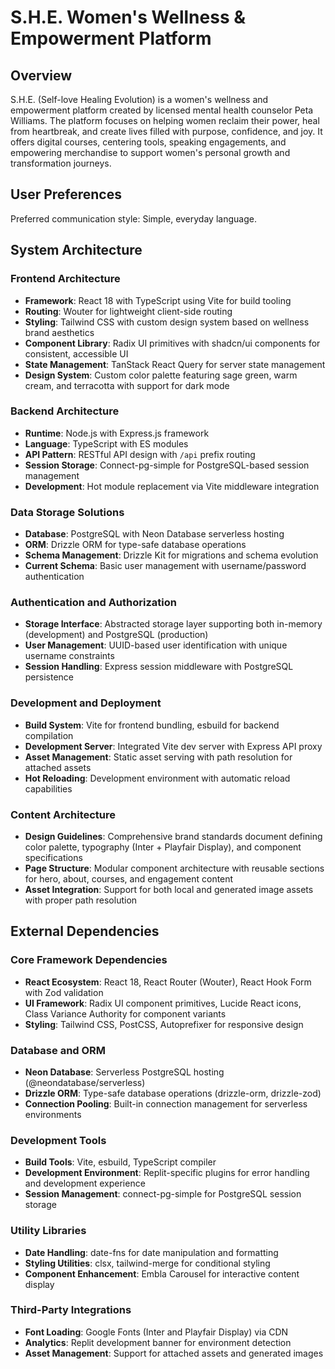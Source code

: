 # S.H.E. Women's Wellness & Empowerment Platform

## Overview

S.H.E. (Self-love Healing Evolution) is a women's wellness and empowerment platform created by licensed mental health counselor Peta Williams. The platform focuses on helping women reclaim their power, heal from heartbreak, and create lives filled with purpose, confidence, and joy. It offers digital courses, centering tools, speaking engagements, and empowering merchandise to support women's personal growth and transformation journeys.

## User Preferences

Preferred communication style: Simple, everyday language.

## System Architecture

### Frontend Architecture
- **Framework**: React 18 with TypeScript using Vite for build tooling
- **Routing**: Wouter for lightweight client-side routing
- **Styling**: Tailwind CSS with custom design system based on wellness brand aesthetics
- **Component Library**: Radix UI primitives with shadcn/ui components for consistent, accessible UI
- **State Management**: TanStack React Query for server state management
- **Design System**: Custom color palette featuring sage green, warm cream, and terracotta with support for dark mode

### Backend Architecture
- **Runtime**: Node.js with Express.js framework
- **Language**: TypeScript with ES modules
- **API Pattern**: RESTful API design with `/api` prefix routing
- **Session Storage**: Connect-pg-simple for PostgreSQL-based session management
- **Development**: Hot module replacement via Vite middleware integration

### Data Storage Solutions
- **Database**: PostgreSQL with Neon Database serverless hosting
- **ORM**: Drizzle ORM for type-safe database operations
- **Schema Management**: Drizzle Kit for migrations and schema evolution
- **Current Schema**: Basic user management with username/password authentication

### Authentication and Authorization
- **Storage Interface**: Abstracted storage layer supporting both in-memory (development) and PostgreSQL (production)
- **User Management**: UUID-based user identification with unique username constraints
- **Session Handling**: Express session middleware with PostgreSQL persistence

### Development and Deployment
- **Build System**: Vite for frontend bundling, esbuild for backend compilation
- **Development Server**: Integrated Vite dev server with Express API proxy
- **Asset Management**: Static asset serving with path resolution for attached assets
- **Hot Reloading**: Development environment with automatic reload capabilities

### Content Architecture
- **Design Guidelines**: Comprehensive brand standards document defining color palette, typography (Inter + Playfair Display), and component specifications
- **Page Structure**: Modular component architecture with reusable sections for hero, about, courses, and engagement content
- **Asset Integration**: Support for both local and generated image assets with proper path resolution

## External Dependencies

### Core Framework Dependencies
- **React Ecosystem**: React 18, React Router (Wouter), React Hook Form with Zod validation
- **UI Framework**: Radix UI component primitives, Lucide React icons, Class Variance Authority for component variants
- **Styling**: Tailwind CSS, PostCSS, Autoprefixer for responsive design

### Database and ORM
- **Neon Database**: Serverless PostgreSQL hosting (@neondatabase/serverless)
- **Drizzle ORM**: Type-safe database operations (drizzle-orm, drizzle-zod)
- **Connection Pooling**: Built-in connection management for serverless environments

### Development Tools
- **Build Tools**: Vite, esbuild, TypeScript compiler
- **Development Environment**: Replit-specific plugins for error handling and development experience
- **Session Management**: connect-pg-simple for PostgreSQL session storage

### Utility Libraries
- **Date Handling**: date-fns for date manipulation and formatting
- **Styling Utilities**: clsx, tailwind-merge for conditional styling
- **Component Enhancement**: Embla Carousel for interactive content display

### Third-Party Integrations
- **Font Loading**: Google Fonts (Inter and Playfair Display) via CDN
- **Analytics**: Replit development banner for environment detection
- **Asset Management**: Support for attached assets and generated images
